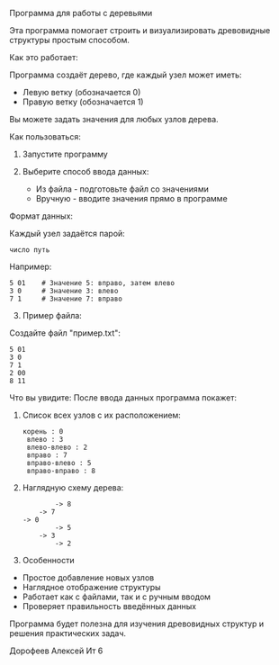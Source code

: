 Программа для работы с деревьями

Эта программа помогает строить и визуализировать древовидные структуры простым способом.

Как это работает:

Программа создаёт дерево, где каждый узел может иметь:
- Левую ветку (обозначается 0)
- Правую ветку (обозначается 1)

Вы можете задать значения для любых узлов дерева.

Как пользоваться:

1. Запустите программу

2. Выберите способ ввода данных:
   - Из файла - подготовьте файл со значениями
   - Вручную - вводите значения прямо в программе

  Формат данных:

Каждый узел задаётся парой:
```
число путь
```

Например:
```
5 01    # Значение 5: вправо, затем влево
3 0     # Значение 3: влево
7 1     # Значение 7: вправо
```

3. Пример файла:

Создайте файл "пример.txt":
```
5 01
3 0
7 1
2 00
8 11
```

Что вы увидите:
После ввода данных программа покажет:

1. Список всех узлов с их расположением:
   ```
   корень : 0
    влево : 3
    влево-влево : 2
    вправо : 7
    вправо-влево : 5
    вправо-вправо : 8
   ```

2. Наглядную схему дерева:
   ```
           -> 8
       -> 7
   -> 0
           -> 5
       -> 3
           -> 2
   ```

4. Особенности

- Простое добавление новых узлов
- Наглядное отображение структуры
- Работает как с файлами, так и с ручным вводом
- Проверяет правильность введённых данных

Программа будет полезна для изучения древовидных структур и решения практических задач.

Дорофеев Алексей Ит 6
